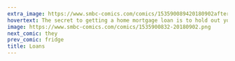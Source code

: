 ```yaml
---
extra_image: https://www.smbc-comics.com/comics/153590089420180902after.png
hovertext: The secret to getting a home mortgage loan is to hold out your hands and say 'this many dollars please!'
image: https://www.smbc-comics.com/comics/1535900832-20180902.png
next_comic: they
prev_comic: fridge
title: Loans
---
```


